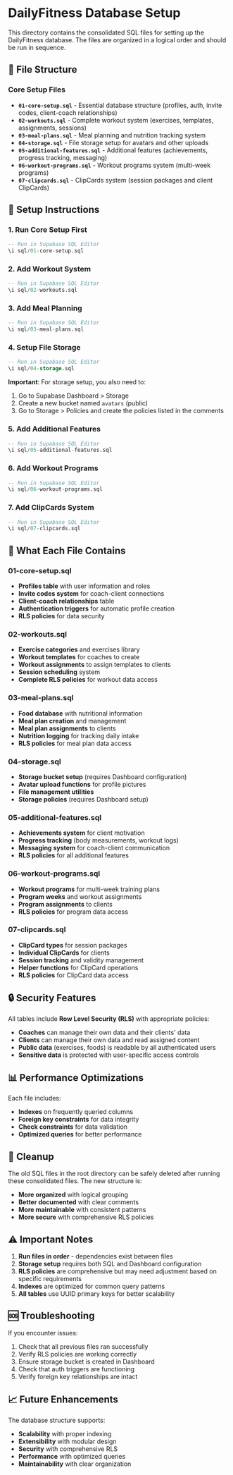 # DailyFitness Database Setup

This directory contains the consolidated SQL files for setting up the DailyFitness database. The files are organized in a logical order and should be run in sequence.

## 📁 File Structure

### Core Setup Files

- **`01-core-setup.sql`** - Essential database structure (profiles, auth, invite codes, client-coach relationships)
- **`02-workouts.sql`** - Complete workout system (exercises, templates, assignments, sessions)
- **`03-meal-plans.sql`** - Meal planning and nutrition tracking system
- **`04-storage.sql`** - File storage setup for avatars and other uploads
- **`05-additional-features.sql`** - Additional features (achievements, progress tracking, messaging)
- **`06-workout-programs.sql`** - Workout programs system (multi-week programs)
- **`07-clipcards.sql`** - ClipCards system (session packages and client ClipCards)

## 🚀 Setup Instructions

### 1. Run Core Setup First

```sql
-- Run in Supabase SQL Editor
\i sql/01-core-setup.sql
```

### 2. Add Workout System

```sql
-- Run in Supabase SQL Editor
\i sql/02-workouts.sql
```

### 3. Add Meal Planning

```sql
-- Run in Supabase SQL Editor
\i sql/03-meal-plans.sql
```

### 4. Setup File Storage

```sql
-- Run in Supabase SQL Editor
\i sql/04-storage.sql
```

**Important**: For storage setup, you also need to:

1. Go to Supabase Dashboard > Storage
2. Create a new bucket named `avatars` (public)
3. Go to Storage > Policies and create the policies listed in the comments

### 5. Add Additional Features

```sql
-- Run in Supabase SQL Editor
\i sql/05-additional-features.sql
```

### 6. Add Workout Programs

```sql
-- Run in Supabase SQL Editor
\i sql/06-workout-programs.sql
```

### 7. Add ClipCards System

```sql
-- Run in Supabase SQL Editor
\i sql/07-clipcards.sql
```

## 🔧 What Each File Contains

### 01-core-setup.sql

- **Profiles table** with user information and roles
- **Invite codes system** for coach-client connections
- **Client-coach relationships** table
- **Authentication triggers** for automatic profile creation
- **RLS policies** for data security

### 02-workouts.sql

- **Exercise categories** and exercises library
- **Workout templates** for coaches to create
- **Workout assignments** to assign templates to clients
- **Session scheduling** system
- **Complete RLS policies** for workout data access

### 03-meal-plans.sql

- **Food database** with nutritional information
- **Meal plan creation** and management
- **Meal plan assignments** to clients
- **Nutrition logging** for tracking daily intake
- **RLS policies** for meal plan data access

### 04-storage.sql

- **Storage bucket setup** (requires Dashboard configuration)
- **Avatar upload functions** for profile pictures
- **File management utilities**
- **Storage policies** (requires Dashboard setup)

### 05-additional-features.sql

- **Achievements system** for client motivation
- **Progress tracking** (body measurements, workout logs)
- **Messaging system** for coach-client communication
- **RLS policies** for all additional features

### 06-workout-programs.sql

- **Workout programs** for multi-week training plans
- **Program weeks** and workout assignments
- **Program assignments** to clients
- **RLS policies** for program data access

### 07-clipcards.sql

- **ClipCard types** for session packages
- **Individual ClipCards** for clients
- **Session tracking** and validity management
- **Helper functions** for ClipCard operations
- **RLS policies** for ClipCard data access

## 🔒 Security Features

All tables include **Row Level Security (RLS)** with appropriate policies:

- **Coaches** can manage their own data and their clients' data
- **Clients** can manage their own data and read assigned content
- **Public data** (exercises, foods) is readable by all authenticated users
- **Sensitive data** is protected with user-specific access controls

## 📊 Performance Optimizations

Each file includes:

- **Indexes** on frequently queried columns
- **Foreign key constraints** for data integrity
- **Check constraints** for data validation
- **Optimized queries** for better performance

## 🧹 Cleanup

The old SQL files in the root directory can be safely deleted after running these consolidated files. The new structure is:

- **More organized** with logical grouping
- **Better documented** with clear comments
- **More maintainable** with consistent patterns
- **More secure** with comprehensive RLS policies

## ⚠️ Important Notes

1. **Run files in order** - dependencies exist between files
2. **Storage setup** requires both SQL and Dashboard configuration
3. **RLS policies** are comprehensive but may need adjustment based on specific requirements
4. **Indexes** are optimized for common query patterns
5. **All tables** use UUID primary keys for better scalability

## 🆘 Troubleshooting

If you encounter issues:

1. Check that all previous files ran successfully
2. Verify RLS policies are working correctly
3. Ensure storage bucket is created in Dashboard
4. Check that auth triggers are functioning
5. Verify foreign key relationships are intact

## 📈 Future Enhancements

The database structure supports:

- **Scalability** with proper indexing
- **Extensibility** with modular design
- **Security** with comprehensive RLS
- **Performance** with optimized queries
- **Maintainability** with clear organization
